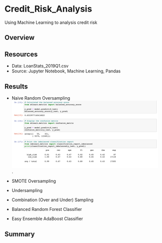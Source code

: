 # Credit_Risk_Analysis
Using Machine Learning to analysis credit risk 
## Overview 

## Resources 

- Data: LoanStats_2019Q1.csv
- Source: Jupyter Notebook, Machine Learning, Pandas 

## Results 

- Naive Random Oversampling
![naive_random_oversampling](png/naive_random_oversampling.png).




- SMOTE Oversampling
- Undersampling
- Combination (Over and Under) Sampling
- Balanced Random Forest Classifier
- Easy Ensemble AdaBoost Classifier

## Summary 
